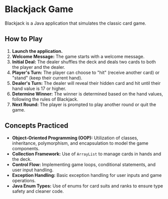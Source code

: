 # Blackjack Game

Blackjack is a Java application that simulates the classic card game.

## How to Play

1. **Launch the application.**
2. **Welcome Message:** The game starts with a welcome message.
3. **Initial Deal:** The dealer shuffles the deck and deals two cards to both the player and the dealer.
4. **Player's Turn:** The player can choose to "hit" (receive another card) or "stand" (keep their current hand).
5. **Dealer's Turn:** The dealer will reveal their hidden card and hit until their hand value is 17 or higher.
6. **Determine Winner:** The winner is determined based on the hand values, following the rules of Blackjack.
7. **Next Round:** The player is prompted to play another round or quit the game.

## Concepts Practiced

* **Object-Oriented Programming (OOP):** Utilization of classes, inheritance, polymorphism, and encapsulation to model the game components.
* **Collection Framework:** Use of `ArrayList` to manage cards in hands and the deck.
* **Control Flow:** Implementing game loops, conditional statements, and user input handling.
* **Exception Handling:** Basic exception handling for user inputs and game operations.
* **Java Enum Types:** Use of enums for card suits and ranks to ensure type safety and cleaner code.
